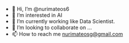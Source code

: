 - 👋 Hi, I’m @nurimateos6
- 👀 I’m interested in AI
- 🌱 I’m currently working like Data Scientist.
- 💞️ I’m looking to collaborate on ...
- 📫 How to reach me nurimateosg@gmail.com


